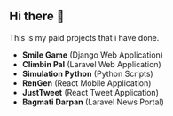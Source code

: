 ## Hi there 👋

<!--

**Here are some ideas to get you started:**

🙋‍♀️ A short introduction - what is your organization all about?
🌈 Contribution guidelines - how can the community get involved?
👩‍💻 Useful resources - where can the community find your docs? Is there anything else the community should know?
🍿 Fun facts - what does your team eat for breakfast?
🧙 Remember, you can do mighty things with the power of [Markdown](https://docs.github.com/github/writing-on-github/getting-started-with-writing-and-formatting-on-github/basic-writing-and-formatting-syntax)
-->

This is my paid projects that i have done.

- **Smile Game** (Django Web Application)
- **Climbin Pal** (Laravel Web Application)
- **Simulation Python** (Python Scripts)
- **RenGen** (React Mobile Application)
- **JustTweet** (React Tweet Application)
- **Bagmati Darpan** (Laravel News Portal)
